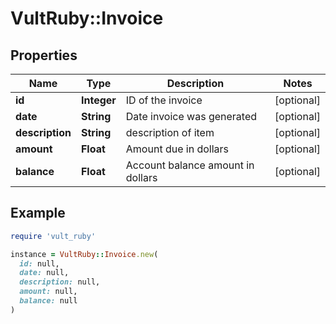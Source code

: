 # VultRuby::Invoice

## Properties

| Name | Type | Description | Notes |
| ---- | ---- | ----------- | ----- |
| **id** | **Integer** | ID of the invoice | [optional] |
| **date** | **String** | Date invoice was generated | [optional] |
| **description** | **String** | description of item | [optional] |
| **amount** | **Float** | Amount due in dollars | [optional] |
| **balance** | **Float** | Account balance amount in dollars | [optional] |

## Example

```ruby
require 'vult_ruby'

instance = VultRuby::Invoice.new(
  id: null,
  date: null,
  description: null,
  amount: null,
  balance: null
)
```

